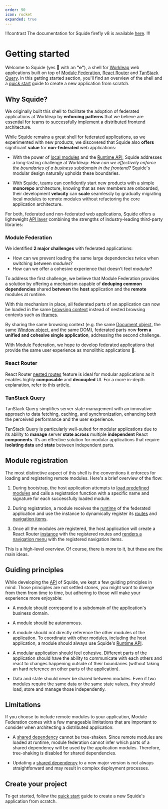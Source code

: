 ```yaml
---
order: 90
icon: rocket
expanded: true
---
```


!!!contrast
The documentation for Squide firefly v8 is available [here](https://squide-firefly-v8.netlify.app/getting-started/).
!!!

# Getting started

Welcome to Squide (yes :squid: with an **"e"**), a shell for [Workleap](https://workleap.com/) web applications built on top of [Module Federation](https://module-federation.io/), [React Router](https://reactrouter.com) and [TanStack Query](https://tanstack.com/query/latest). In this getting started section, you'll find an overview of the shell and a [quick start](create-host.md) guide to create a new application from scratch.

<!-- !!!warning Foundry CLI

The prefered way for creating a new federated application for the Workleap's platform is with the [foundry-cli](https://github.com/gsoft-inc/wl-foundry-cli).
+++ pnpm
```bash
pnpm create @workleap/project@latest <output-directory>
```
+++ yarn
```bash
yarn create @workleap/project@latest <output-directory>
```
+++ npm
```bash
npm create @workleap/project@latest <output-directory>
```
+++
!!! -->

## Why Squide?

We originally built this shell to facilitate the adoption of federated applications at Workleap by **enforcing patterns** that we believe are essential for teams to successfully implement a distributed frontend architecture.

While Squide remains a great shell for federated applications, as we experimented with new products, we discovered that Squide also **offers** significant **value** for **non-federated** web applications:

- With the power of [local modules](../reference/registration/registerLocalModules.md) and the [Runtime API](../reference/runtime/runtime-class.md), Squide addresses a long-lasting challenge at Workleap: _How can we effectively enforce the boundaries of a business subdomain in the frontend?_ Squide's modular design naturally upholds these boundaries.

- With Squide, teams can confidently start new products with a simple **monorepo** architecture, knowing that as new members are onboarded, their development **velocity** can **scale** seamlessly by gradually migrating local modules to remote modules without refactoring the core application architecture.

For both, federated and non-federated web applications, Squide offers a lightweight [API layer](/reference) combining the strengths of industry-leading third-party libraries:

### Module Federation

We identified **2 major challenges** with federated applications:
- How can we prevent loading the same large dependencies twice when switching between *modules*?
- How can we offer a cohesive experience that doesn't feel *modular*?

To address the first challenge, we believe that Module Federation provides a solution by offering a mechanism capable of **deduping common dependencies** shared **between** the **host** application and the **remote** modules at runtime.

With this mechanism in place, all federated parts of an application can now be loaded in the same [browsing context](https://developer.mozilla.org/en-US/docs/Glossary/Browsing_context) instead of nested browsing contexts such as [iframes](https://developer.mozilla.org/en-US/docs/Web/HTML/Element/iframe). 

By sharing the same browsing context (e.g. the same [Document object](https://developer.mozilla.org/en-US/docs/Web/API/Document), the same [Window object](https://developer.mozilla.org/en-US/docs/Web/API/Window), and the same DOM), federated parts now **form a unified and cohesive single application**, addressing the second challenge. 

With Module Federation, we hope to develop federated applications that provide the same user experience as monolithic applications :rocket:.

### React Router

React Router [nested routes](https://reactrouter.com/en/main/start/tutorial#nested-routes) feature is ideal for modular applications as it enables highly **composable** and **decoupled** UI. For a more in-depth explanation, refer to this [article](https://www.infoxicator.com/why-react-router-is-excellent-for-micro-frontends).

### TanStack Query

TanStack Query simplifies server state management with an innovative approach to data fetching, caching, and synchronization, enhancing both the perceived performance and the user experience.

TanStack Query is particularly well-suited for modular applications due to its ability to **manage** server **state across** multiple **independent** React **components**. It’s an effective solution for modular applications that require **isolating data** and **state** between independent parts.

## Module registration

The most distinctive aspect of this shell is the conventions it enforces for loading and registering remote modules. Here's a brief overview of the flow:

1. During bootstrap, the host application attempts to [load predefined modules](/reference/registration/registerLocalModules.md) and calls a registration function with a specific name and signature for each successfully loaded module.

2. During registration, a module receives the [runtime](/reference/runtime/runtime-class.md) of the federated application and use the instance to dynamically register its [routes](/reference/runtime/runtime-class.md#register-routes) and [navigation items](/reference/runtime/runtime-class.md#register-navigation-items).

3. Once all the modules are registered, the host application will create a React Router [instance](https://reactrouter.com/en/main/routers/create-browser-router) with the registered routes and [renders a navigation menu](/reference/routing/useRenderedNavigationItems.md) with the registered navigation items.

This is a high-level overview. Of course, there is more to it, but these are the main ideas.

## Guiding principles

While developing the [API](/reference) of Squide, we kept a few guiding principles in mind. Those principles are not settled stones, you might want to diverge from them from time to time, but adhering to those will make your experience more enjoyable:

- A module should correspond to a subdomain of the application's business domain.

- A module should be autonomous.

- A module should not directly reference the other modules of the application. To coordinate with other modules, including the host application, a module should always use Squide's [Runtime API](../reference/runtime/runtime-class.md).

- A modular application should feel cohesive. Different parts of the application should have the ability to communicate with each others and react to changes happening outside of their boundaries (without taking an hard reference on other parts of the application).

- Data and state should never be shared between modules. Even if two modules require the same data or the same state values, they should load, store and manage those independently.

## Limitations

If you choose to include remote modules to your application, Module Federation comes with a few manageable limitations that are important to consider when architecting a distributed application:

- A [shared dependency](https://module-federation.io/configure/shared.html) cannot be tree-shaken. Since remote modules are loaded at runtime, module federation cannot infer which parts of a shared dependency will be used by the application modules. Therefore, tree-shaking is disabled for shared dependencies.

- Updating a [shared dependency](https://module-federation.io/configure/shared.html) to a new major version is not always straightforward and may result in complex deployment processes.

## Create your project

To get started, follow the [quick start](create-host.md) guide to create a new Squide's application from scratch.
